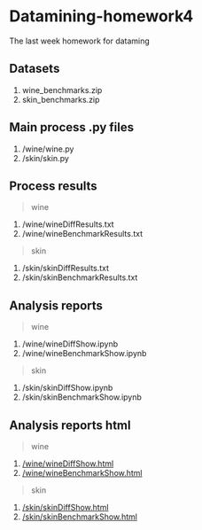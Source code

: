 # Datamining-homework4
The last week homework for dataming

## Datasets 
1. wine_benchmarks.zip
2. skin_benchmarks.zip

## Main process .py files
1. /wine/wine.py
2. /skin/skin.py

## Process results
> wine
1. /wine/wineDiffResults.txt
2. /wine/wineBenchmarkResults.txt
> skin
1. /skin/skinDiffResults.txt
2. /skin/skinBenchmarkResults.txt  

## Analysis reports
> wine
1. /wine/wineDiffShow.ipynb
2. /wine/wineBenchmarkShow.ipynb
> skin
1. /skin/skinDiffShow.ipynb
2. /skin/skinBenchmarkShow.ipynb

## Analysis reports html
> wine
1. [/wine/wineDiffShow.html]()
2. [/wine/wineBenchmarkShow.html]()
> skin
1. [/skin/skinDiffShow.html]()
2. [/skin/skinBenchmarkShow.html]()
